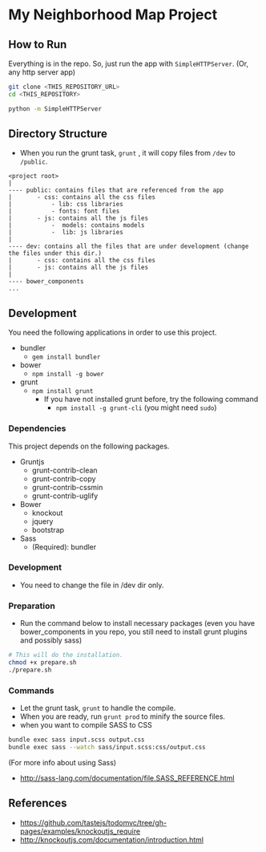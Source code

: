 # My Neighborhood Map Project

## How to Run

Everything is in the repo.
So, just run the app with `SimpleHTTPServer`. (Or, any http server app)
```sh
git clone <THIS_REPOSITORY_URL>
cd <THIS_REPOSITORY>

python -m SimpleHTTPServer
```

## Directory Structure

* When you run the grunt task, `grunt` , it will copy files from `/dev` to `/public`.
```
<project root>
|
---- public: contains files that are referenced from the app
|       - css: contains all the css files
|           - lib: css libraries
|           - fonts: font files
|       - js: contains all the js files
|           -  models: contains models
|           -  lib: js libraries
|
---- dev: contains all the files that are under development (change the files under this dir.)
|       - css: contains all the css files
|       - js: contains all the js files
|
---- bower_components
...
```

## Development
You need the following applications in order to use this project.
* bundler
  * `gem install bundler`
* bower
  * `npm install -g bower`
* grunt
  * `npm install grunt`
    * If you have not installed grunt before, try the following command
      * `npm install -g grunt-cli` (you might need `sudo`)


### Dependencies
This project depends on the following packages.
* Gruntjs
  * grunt-contrib-clean
  * grunt-contrib-copy
  * grunt-contrib-cssmin
  * grunt-contrib-uglify
* Bower
  * knockout
  * jquery
  * bootstrap
* Sass
  * (Required): bundler

### Development
* You need to change the file in /dev dir only.

### Preparation
* Run the command below to install necessary packages (even you have bower_components in you repo, you still need to install grunt plugins and possibly sass)
```sh
# This will do the installation.
chmod +x prepare.sh
./prepare.sh
```

### Commands
* Let the grunt task, `grunt` to handle the compile.
* When you are ready, run `grunt prod` to minify the source files.
* when you want to compile SASS to CSS
```sh
bundle exec sass input.scss output.css
bundle exec sass --watch sass/input.scss:css/output.css
```
 (For more info about using Sass)
  * http://sass-lang.com/documentation/file.SASS_REFERENCE.html

## References
 * https://github.com/tastejs/todomvc/tree/gh-pages/examples/knockoutjs_require
* http://knockoutjs.com/documentation/introduction.html
